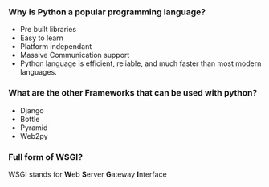 ### Why is Python a popular programming language?  
- Pre built libraries  
- Easy to learn  
- Platform independant  
- Massive Communication support  
- Python language is efficient, reliable, and much faster than most modern languages.  

### What are the other Frameworks that can be used with python?  
- Django  
- Bottle  
- Pyramid  
- Web2py  

### Full form of WSGI?  
WSGI stands for **W**eb **S**erver **G**ateway **I**nterface  